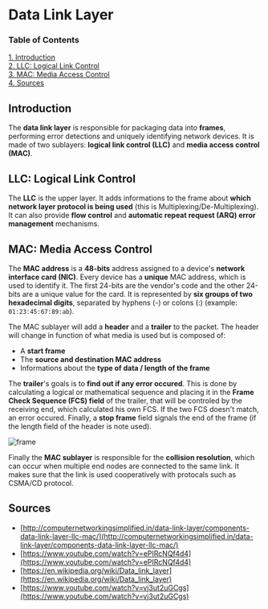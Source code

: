 # Data Link Layer

### Table of Contents

[1. Introduction](#introduction)  
[2. LLC: Logical Link Control](#llc-logical-link-control)  
[3. MAC: Media Access Control](#mac-media-access-control)  
[4. Sources](#sources)

## Introduction

The **data link layer** is responsible for packaging data into **frames**, performing error detections and uniquely identifying network devices. It is made of two sublayers: **logical link control (LLC)** and **media access control (MAC)**.

## LLC: Logical Link Control

The **LLC** is the upper layer. It adds informations to the frame about **which network layer protocol is being used** (this is Multiplexing/De-Multiplexing). It can also provide **flow control** and **automatic repeat request (ARQ) error management** mechanisms.

## MAC: Media Access Control

The **MAC address** is a **48-bits** address assigned to a device's **network interface card (NIC)**. Every device has a **unique** MAC address, which is used to identify it. The first 24-bits are the vendor's code and the other 24-bits are a unique value for the card. It is represented by **six groups of two hexadecimal digits**, separated by hyphens (-) or colons (:) (example: ``` 01:23:45:67:89:ab ```).

The MAC sublayer will add a **header** and a **trailer** to the packet. The header will change in function of what media is used but is composed of:

* A **start frame**
* The **source and destination MAC address**
* Informations about the **type of data / length of the frame**

The **trailer**'s goals is to **find out if any error occured**. This is done by calculating a logical or mathematical sequence and placing it in the **Frame Check Sequence (FCS) field** of the trailer, that will be controled by the receiving end, which calculated his own FCS. If the two FCS doesn't match, an error occured. Finally, a **stop frame** field signals the end of the frame (if the length field of the header is note used).

![frame](https://qph.fs.quoracdn.net/main-qimg-29979db148e1d3a7192738e5c3b9f322)

Finally the **MAC sublayer** is responsible for the **collision resolution**, which can occur when multiple end nodes are connected to the same link. It makes sure that the link is used cooperatively with protocals such as CSMA/CD protocol.

## Sources

* [http://computernetworkingsimplified.in/data-link-layer/components-data-link-layer-llc-mac/](http://computernetworkingsimplified.in/data-link-layer/components-data-link-layer-llc-mac/)
* [https://www.youtube.com/watch?v=ePIRcNQf4d4](https://www.youtube.com/watch?v=ePIRcNQf4d4)
* [https://en.wikipedia.org/wiki/Data_link_layer](https://en.wikipedia.org/wiki/Data_link_layer)
* [https://www.youtube.com/watch?v=vj3ut2uGCgs](https://www.youtube.com/watch?v=vj3ut2uGCgs)
